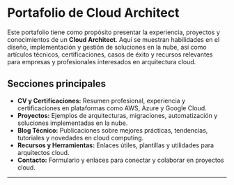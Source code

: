 # Portafolio de Cloud Architect

Este portafolio tiene como propósito presentar la experiencia, proyectos y conocimientos de un **Cloud Architect**. Aquí se muestran habilidades en el diseño, implementación y gestión de soluciones en la nube, así como artículos técnicos, certificaciones, casos de éxito y recursos relevantes para empresas y profesionales interesados en arquitectura cloud.

## Secciones principales

- **CV y Certificaciones:** Resumen profesional, experiencia y certificaciones en plataformas como AWS, Azure y Google Cloud.
- **Proyectos:** Ejemplos de arquitecturas, migraciones, automatización y soluciones implementadas en la nube.
- **Blog Técnico:** Publicaciones sobre mejores prácticas, tendencias, tutoriales y novedades en cloud computing.
- **Recursos y Herramientas:** Enlaces útiles, plantillas y utilidades para arquitectos cloud.
- **Contacto:** Formulario y enlaces para conectar y colaborar en proyectos cloud.

---

